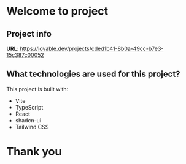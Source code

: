 # Welcome to project

## Project info

**URL**: https://lovable.dev/projects/cded1b41-8b0a-49cc-b7e3-15c387c00052

## What technologies are used for this project?

This project is built with:

- Vite
- TypeScript
- React
- shadcn-ui
- Tailwind CSS

# Thank you
